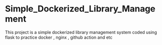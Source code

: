 # Simple_Dockerized_Library_Management
This project is a simple dockerized library management system coded using flask to practice docker , nginx , github action and etc
